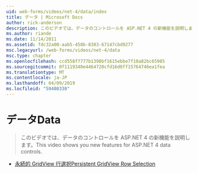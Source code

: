 ```yaml
---
uid: web-forms/videos/net-4/data/index
title: データ | Microsoft Docs
author: rick-anderson
description: このビデオでは、データのコントロールを ASP.NET 4 の新機能を説明します。
ms.author: riande
ms.date: 11/14/2011
ms.assetid: fdc32a00-aab5-458b-8303-67147cbd9277
msc.legacyurl: /web-forms/videos/net-4/data
msc.type: chapter
ms.openlocfilehash: ccd558f7777b1398bf1615ebbe7f18a82bc65985
ms.sourcegitcommit: 0f1119340e4464720cfd16d0ff15764746ea1fea
ms.translationtype: MT
ms.contentlocale: ja-JP
ms.lasthandoff: 04/09/2019
ms.locfileid: "59408330"
---
```

# <a name="data"></a><span data-ttu-id="82a34-103">データ</span><span class="sxs-lookup"><span data-stu-id="82a34-103">Data</span></span>

> <span data-ttu-id="82a34-104">このビデオでは、データのコントロールを ASP.NET 4 の新機能を説明します。</span><span class="sxs-lookup"><span data-stu-id="82a34-104">This video shows you new features for ASP.NET 4 data controls.</span></span>


- [<span data-ttu-id="82a34-105">永続的 GridView 行選択</span><span class="sxs-lookup"><span data-stu-id="82a34-105">Persistent GridView Row Selection</span></span>](aspnet-4-quick-hit-persistent-gridview-row-selection.md)
